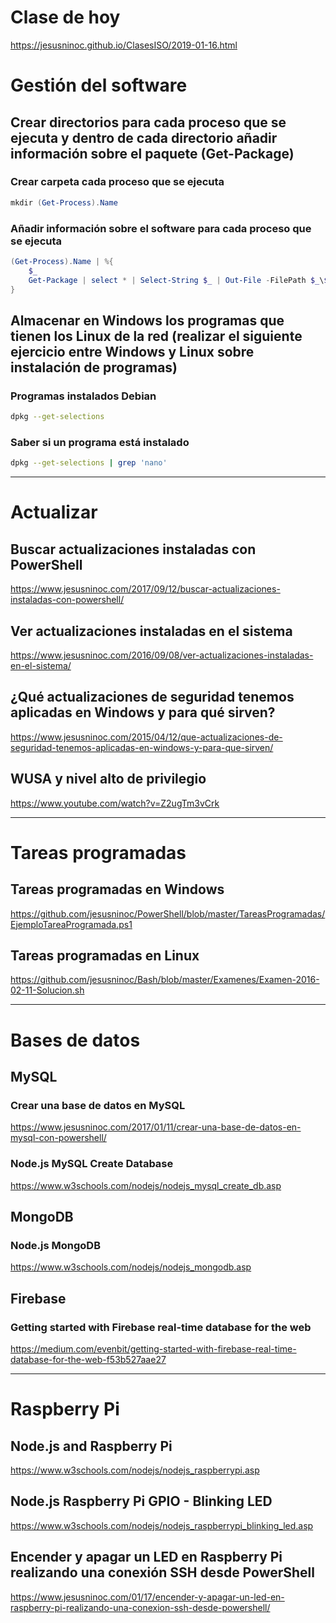 # Clase de hoy
https://jesusninoc.github.io/ClasesISO/2019-01-16.html

# Gestión del software
## Crear directorios para cada proceso que se ejecuta y dentro de cada directorio añadir información sobre el paquete (Get-Package)

### Crear carpeta cada proceso que se ejecuta
```PowerShell
mkdir (Get-Process).Name
```
### Añadir información sobre el software para cada proceso que se ejecuta
```PowerShell
(Get-Process).Name | %{
    $_
    Get-Package | select * | Select-String $_ | Out-File -FilePath $_\$_
}
```

## Almacenar en Windows los programas que tienen los Linux de la red (realizar el siguiente ejercicio entre Windows y Linux sobre instalación de programas)
### Programas instalados Debian
```bash
dpkg --get-selections
```

### Saber si un programa está instalado
```bash
dpkg --get-selections | grep 'nano'
```

------------------

# Actualizar
## Buscar actualizaciones instaladas con PowerShell
https://www.jesusninoc.com/2017/09/12/buscar-actualizaciones-instaladas-con-powershell/
## Ver actualizaciones instaladas en el sistema
https://www.jesusninoc.com/2016/09/08/ver-actualizaciones-instaladas-en-el-sistema/
## ¿Qué actualizaciones de seguridad tenemos aplicadas en Windows y para qué sirven?
https://www.jesusninoc.com/2015/04/12/que-actualizaciones-de-seguridad-tenemos-aplicadas-en-windows-y-para-que-sirven/
## WUSA y nivel alto de privilegio
https://www.youtube.com/watch?v=Z2ugTm3vCrk

------------------

# Tareas programadas
## Tareas programadas en Windows
https://github.com/jesusninoc/PowerShell/blob/master/TareasProgramadas/EjemploTareaProgramada.ps1
## Tareas programadas en Linux
https://github.com/jesusninoc/Bash/blob/master/Examenes/Examen-2016-02-11-Solucion.sh

------------------

# Bases de datos
## MySQL
### Crear una base de datos en MySQL
https://www.jesusninoc.com/2017/01/11/crear-una-base-de-datos-en-mysql-con-powershell/
### Node.js MySQL Create Database
https://www.w3schools.com/nodejs/nodejs_mysql_create_db.asp
## MongoDB
### Node.js MongoDB
https://www.w3schools.com/nodejs/nodejs_mongodb.asp
## Firebase
### Getting started with Firebase real-time database for the web
https://medium.com/evenbit/getting-started-with-firebase-real-time-database-for-the-web-f53b527aae27

------------------

# Raspberry Pi
## Node.js and Raspberry Pi
https://www.w3schools.com/nodejs/nodejs_raspberrypi.asp
## Node.js Raspberry Pi GPIO - Blinking LED
https://www.w3schools.com/nodejs/nodejs_raspberrypi_blinking_led.asp
## Encender y apagar un LED en Raspberry Pi realizando una conexión SSH desde PowerShell
https://www.jesusninoc.com/01/17/encender-y-apagar-un-led-en-raspberry-pi-realizando-una-conexion-ssh-desde-powershell/

